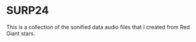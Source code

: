 # SURP24
This is a collection of the sonified data audio files that I created from Red Giant stars. 
